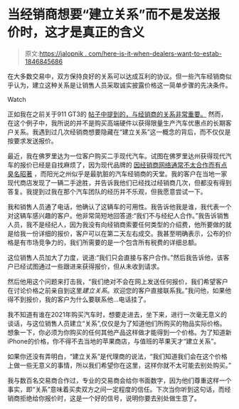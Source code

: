 # 当经销商想要“建立关系”而不是发送报价时，这才是真正的含义

> 原文:[https://jalopnik . com/here-is-it-when-dealers-want-to-estab-1846845686](https://jalopnik.com/here-is-what-it-really-means-when-dealers-want-to-estab-1846845686)

在大多数交易中，双方保持良好的关系可以达成互利的协议。但一些汽车经销商似乎认为，建立这种关系是让销售人员采取诚实披露价格这一简单步骤的先决条件。

Watch

正如我在之前关于911 GT3的 [帖子中提到的，与经销商的关系非常重要。](https://jalopnik.com/even-if-you-have-the-money-you-probably-arent-getting-a-1846731217) 然而，在这个例子中，我所说的并不是购买高端硬件以获得限量生产汽车优惠点的长期客户关系。我遇到过几次经销商想要隐藏在“建立关系”这一概念的背后，而不仅仅是按要求发送报价。

最近，我在佛罗里达为一位客户购买二手现代汽车。试图在佛罗里达州获得现代汽车的报价已经是自找麻烦了，因为现代品牌的 [因经销商网络通常不太合作而有点臭名昭著](https://jalopnik.com/which-automakers-have-the-worst-dealers-1845738878) ，而阳光之州似乎是最肮脏的汽车经销商的天堂。我的客户在当地一家现代商店发现了一辆二手途胜，并告诉我他们已经找过经销商几次，但都没有得到答复。我提到过我在那个汽车团队的经历并不乐观，但我愿意尝试一下。

我和销售人员通了电话，他确认了这辆车的可用性。我告诉他我是谁，我代表一个对这辆车感兴趣的客户。他非常简短地回答道:“我们不与经纪人合作。”我告诉销售人员，我不是经纪人，因为我没有向经销商索要任何类型的介绍费，他所要做的就是给我一份详细的报价，客户可以在第二天左右成交。我甚至明确表示，公布的价格是有市场竞争力的，我们所需要的是一个包含所有税费的详细总额。

这位销售人员加大了力度，说道:“我们只会直接与客户合作。”然后我告诉他，该客户已经试图通过一些跟进来获得报价，但从未收到请求。

然后他用这个问题来打击我，“我们绝对不会在网上发送任何报价，我们希望客户在讨论价格之前亲自到这里*建立关系*。欢迎您的客户直接联系我。”我问他，如果他得不到报价，我的客户为什么要联系他...电话挂了。

我不知道有谁在2021年购买汽车时，想要走进去，坐下来，进行一次毫无意义的谈话，与这位销售人员建立“关系”,仅仅是为了知道他们所购买的物品实际价格。想象一下，你必须为你购买的任何其他产品这样做才能得到一个价格。为了知道新iPhone的价格，你不得不去当地的苹果商店，与值班的苹果天才“建立关系”。

如果你还没有弄明白，“建立关系”是代理商的说法，“我们知道我们会在这个价格上做一些无意义的事情，所以我们希望你在这里，这样你就不太可能去别处购买。”

我与数百名交易商合作过，专业的交易商会给你书面数字，因为他们尊重这样一个事实，即“关系”意味着买卖双方之间一定程度的信任。下次当你听到这句话，而经销商拒绝给你报价时，这是一个好的信号，说明你要去别处做生意了。